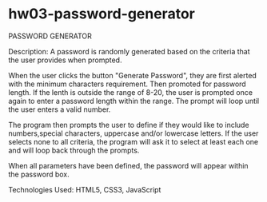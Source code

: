 # hw03-password-generator
PASSWORD GENERATOR

Description: A password is randomly generated based on the criteria that the user provides when prompted.

When the user clicks the button "Generate Password", they are first alerted with the minimum characters requirement. Then promoted for password length. If the lenth is outside the range of 8-20, the user is prompted once again to enter a password length within the range. The prompt will loop until the user enters a valid number.

The program then prompts the user to define if they would like to include numbers,special characters, uppercase and/or lowercase letters. If the user selects none to all criteria, the program will ask it to select at least each one and will loop back through the prompts.

When all parameters have been defined, the password will appear within the password box.

Technologies Used: HTML5, CSS3, JavaScript